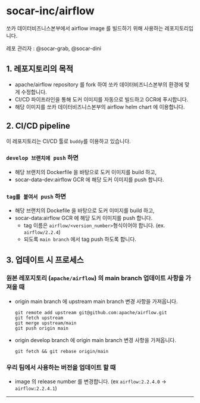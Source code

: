 # socar-inc/airflow
쏘카 데이터비즈니스본부에서 airflow image 를 빌드하기 위해 사용하는 레포지토리입니다.



레포 관리자 : @socar-grab, @socar-dini

## 1. 레포지토리의 목적
* apache/airflow repository 를 fork 하여 쏘카 데이터비즈니스본부의 환경에 맞게 수정합니다.
* CI/CD 파이프라인을 통해 도커 이미지를 자동으로 빌드하고 GCR에 푸시합니다.
* 해당 이미지를 쏘카 데이터비즈니스본부의 airflow helm chart 에 이용합니다.


## 2. CI/CD pipeline
이 레포지토리는 CI/CD 툴로 `buddy`를 이용하고 있습니다.
### `develop 브랜치에 push` 하면
* 해당 브랜치의 Dockerfile 을 바탕으로 도커 이미지를 build 하고,
* socar-data-dev:airflow GCR 에 해당 도커 이미지를 push 합니다.

### `tag를 붙여서 push` 하면
* 해당 브랜치의 Dockefile 을 바탕으로 도커 이미지를 build 하고,
* socar-data:airflow GCR 에 해당 도커 이미지를 push 합니다.
  * tag 이름은 `airflow/<version_number>`형식이어야 합니다. (ex. `airflow/2.2.4`)
  * 되도록 `main branch` 에서 tag push 하도록 합니다.


## 3. 업데이트 시 프로세스
### 원본 레포지토리 (`apache/airflow`) 의 main branch 업데이트 사항을 가져올 때
* origin main branch 에 upstream main branch 변경 사항을 가져옵니다.
  ```shell
  git remote add upstream git@github.com:apache/airflow.git
  git fetch upstream
  git merge upstream/main
  git push origin main
  ```

* origin develop branch 에 origin main branch 변경 사항을 가져옵니다.
  ```shell
  git fetch && git rebase origin/main
  ```

### 우리 팀에서 사용하는 버전을 업데이트 할 때
* image 의 release number 를 변경합니다. (ex `airflow:2.2.4.0` -> `airflow:2.2.4.1`)


---
